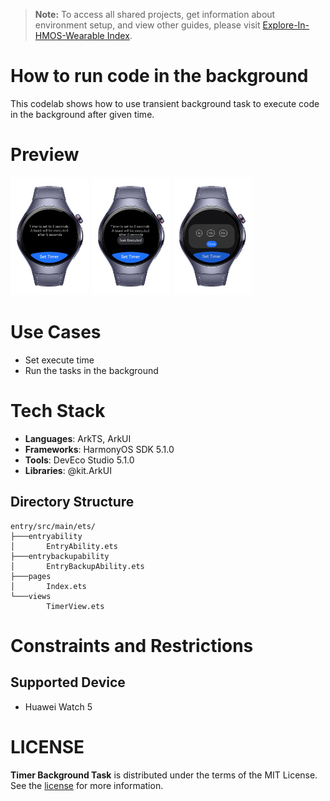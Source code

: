 > **Note:** To access all shared projects, get information about environment setup, and view other guides, please visit [Explore-In-HMOS-Wearable Index](https://github.com/Explore-In-HMOS-Wearable/hmos-index).

# How to run code in the background
This codelab shows how to use transient background task to execute code in the background after given time.

# Preview
<div>
<img src="screenshots/img_1.png" width="25%" />
<img src="screenshots/img_2.png" width="25%" />
<img src="screenshots/img_3.png" width="25%" />
</div>

# Use Cases
- Set execute time
- Run the tasks in the background

# Tech Stack

- **Languages**: ArkTS, ArkUI
- **Frameworks**: HarmonyOS SDK 5.1.0
- **Tools**: DevEco Studio 5.1.0
- **Libraries**: @kit.ArkUI

## Directory Structure
```
entry/src/main/ets/
├───entryability
│       EntryAbility.ets
├───entrybackupability
│       EntryBackupAbility.ets
├───pages
│       Index.ets
└───views
        TimerView.ets
```

# Constraints and Restrictions
## Supported Device
- Huawei Watch 5

# LICENSE
**Timer Background Task** is distributed under the terms of the MIT License.
See the [license](LICENSE) for more information. 